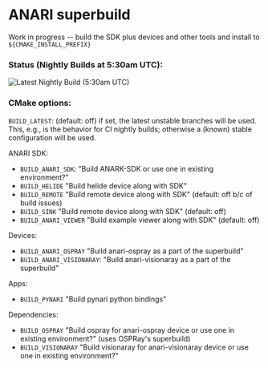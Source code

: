 ANARI superbuild
================

Work in progress -- build the SDK plus devices and other tools and install to
`${CMAKE_INSTALL_PREFIX}`

### Status (Nightly Builds at 5:30am UTC):

![Latest Nightly Build (5:30am UTC)](https://github.com/szellmann/anari-superbuild/actions/workflows/anari-superbuild-ci.yml/badge.svg?event=schedule)

### CMake options:

`BUILD_LATEST`: (default: off) if set, the latest unstable branches will be
  used. This, e.g., is the behavior for CI nightly builds; otherwise a (known)
  stable configuration will be used.

ANARI SDK:
- `BUILD_ANARI_SDK`: "Build ANARK-SDK or use one in existing environment?"
- `BUILD_HELIDE` "Build helide device along with SDK"
- `BUILD_REMOTE` "Build remote device along with SDK" (default: off b/c of build issues)
- `BUILD_SINK` "Build remote device along with SDK" (default: off)
- `BUILD_ANARI_VIEWER` "Build example viewer along with SDK" (default: off)

Devices:
- `BUILD_ANARI_OSPRAY` "Build anari-ospray as a part of the superbuild"
- `BUILD_ANARI_VISIONARAY`: "Build anari-visionaray as a part of the superbuild"

Apps:
- `BUILD_PYNARI` "Build pynari python bindings"

Dependencies:
- `BUILD_OSPRAY` "Build ospray for anari-ospray device or use one in existing environment?" (uses OSPRay's superbuild)
- `BUILD_VISIONARAY` "Build visionaray for anari-visionaray device or use one in existing environment?"
